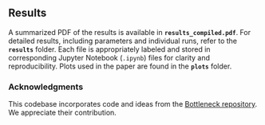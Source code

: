 ## Results

A summarized PDF of the results is available in **`results_compiled.pdf`**. For detailed results, including parameters and individual runs, refer to the **`results`** folder. Each file is appropriately labeled and stored in corresponding Jupyter Notebook (`.ipynb`) files for clarity and reproducibility. Plots used in the paper are found in the  **`plots`** folder.


### Acknowledgments

This codebase incorporates code and ideas from the [Bottleneck repository](https://github.com/tech-srl/bottleneck). We appreciate their contribution.
